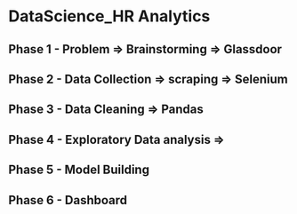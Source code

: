 # DataScience_HR Analytics

## Phase 1 - Problem                               =>      Brainstorming         =>         Glassdoor
## Phase 2 - Data Collection                   =>      scraping                   =>         Selenium
## Phase 3 - Data Cleaning                     =>      Pandas   
## Phase 4 - Exploratory Data analysis => 
## Phase 5 - Model Building
## Phase 6 - Dashboard
